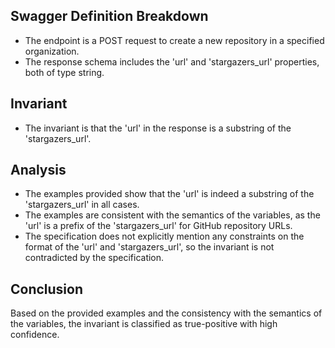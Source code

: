 ## Swagger Definition Breakdown
- The endpoint is a POST request to create a new repository in a specified organization.
- The response schema includes the 'url' and 'stargazers_url' properties, both of type string.

## Invariant
- The invariant is that the 'url' in the response is a substring of the 'stargazers_url'.

## Analysis
- The examples provided show that the 'url' is indeed a substring of the 'stargazers_url' in all cases.
- The examples are consistent with the semantics of the variables, as the 'url' is a prefix of the 'stargazers_url' for GitHub repository URLs.
- The specification does not explicitly mention any constraints on the format of the 'url' and 'stargazers_url', so the invariant is not contradicted by the specification.

## Conclusion
Based on the provided examples and the consistency with the semantics of the variables, the invariant is classified as true-positive with high confidence.

